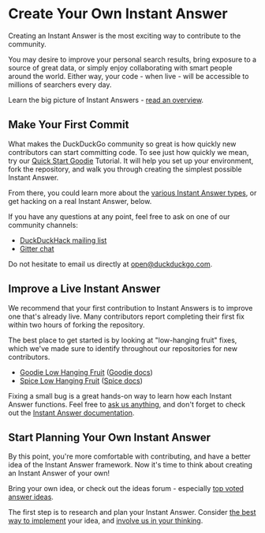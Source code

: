 # Create Your Own Instant Answer

Creating an Instant Answer is the most exciting way to contribute to the community. 

You may desire to improve your personal search results, bring exposure to a source of great data, or simply enjoy collaborating with smart people around the world. Either way, your code - when live - will be accessible to millions of searchers every day. 

Learn the big picture of Instant Answers - [read an overview](https://duck.co/duckduckhack/ddh-intro).

## Make Your First Commit

What makes the DuckDuckGo community so great is how quickly new contributors can start committing code. To see just how quickly we mean, try our [Quick Start Goodie](https://duck.co/duckduckhack/goodie_quickstart) Tutorial. It will help you set up your environment, fork the repository, and walk you through creating the simplest possible Instant Answer.

From there, you could learn more about the [various Instant Answer types](https://duck.co/duckduckhack/determine_your_instant_answer_type), or get hacking on a real Instant Answer, below.

If you have any questions at any point, feel free to ask on one of our community channels:

- [DuckDuckHack mailing list](https://duck.co/redir/?u=https%3A%2F%2Fwww.listbox.com%2Fsubscribe%2F%3Flist_id%3D197814)
- [Gitter chat](https://duck.co/redir/?u=https%3A%2F%2Fgitter.im%2Fduckduckgo%2FIdeas)

Do not hesitate to email us directly at [open@duckduckgo.com](mailto:open@duckduckgo.com).

## Improve a Live Instant Answer

We recommend that your first contribution to Instant Answers is to improve one that's already live. Many contributors report completing their first fix within two hours of forking the repository.

The best place to get started is by looking at "low-hanging fruit" fixes, which we've made sure to identify throughout our repositories for new contributors.

- [Goodie Low Hanging Fruit](https://github.com/duckduckgo/zeroclickinfo-goodies/issues?q=is%3Aopen+is%3Aissue+label%3A%22Low-Hanging+Fruit%22) ([Goodie docs](https://duck.co/duckduckhack/goodie_overview))
- [Spice Low Hanging Fruit](https://github.com/duckduckgo/zeroclickinfo-spice/issues?q=is%3Aopen+is%3Aissue+label%3A%22Low-Hanging+Fruit%22) ([Spice docs](https://duck.co/duckduckhack/spice_overview))

Fixing a small bug is a great hands-on way to learn how each Instant Answer functions. Feel free to [ask us anything](mailto:open@duckduckgo.com), and don't forget to check out the [Instant Answer documentation](https://duck.co/duckduckhack/ddh-intro).

## Start Planning Your Own Instant Answer

By this point, you're more comfortable with contributing, and have a better idea of the Instant Answer framework. Now it's time to think about creating an Instant Answer of your own!

Bring your own idea, or check out the ideas forum - especially [top voted answer ideas](https://duck.co/ideas/status/3?table_lnKRpLENwO2NUmZUyukQpw_sort=votes).

The first step is to research and plan your Instant Answer. Consider [the best way to implement](https://duck.co/duckduckhack/determine_your_instant_answer_type) your idea, and [involve us in your thinking](mailto:open@duckduckgo.com).

<!-- Next, open an IA page? -->

<!-- What is the role of Duck.co/IA? What is the practical first step>
